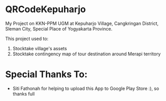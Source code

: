 # QRCodeKepuharjo
My Project on KKN-PPM UGM at Kepuharjo Village, Cangkringan District, Sleman City, Special Place of Yogyakarta Province.

This project used to:
1. Stocktake village's assets
2. Stocktake contingency map of tour destination around Merapi territory

# Special Thanks To:
  - Siti Fathonah for helping to upload this App to Google Play Store :), so thanks full
